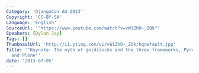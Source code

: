 ```yaml
---
Category: 'DjangoCon AU 2013'
Copyright: 'CC-BY-SA'
Language: 'English'
SourceUrl: '"https://www.youtube.com/watch?v=vW1ZhO-_ZQk"'
Speakers: [Dylan Jay]
Tags: []
ThumbnailUrl: 'http://i1.ytimg.com/vi/vW1ZhO-_ZQk/hqdefault.jpg'
Title: '"Keynote: The myth of goldilocks and the three frameworks, Pyramid, Django
  and Plone"'
date: '2013-07-05'
---
```



